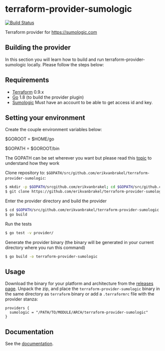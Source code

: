 # terraform-provider-sumologic
[![Build Status](https://travis-ci.org/erikvanbrakel/terraform-provider-sumologic.svg?branch=master)](https://travis-ci.org/erikvanbrakel/terraform-provider-sumologic)

Terraform provider for https://sumologic.com

## Building the provider

In this section you will learn how to build and run terraform-provider-sumologic locally. Please follow the steps below:

Requirements
------------

-	[Terraform](https://www.terraform.io/downloads.html) 0.9.x
-	[Go](https://golang.org/doc/install) 1.8 (to build the provider plugin)
- [Sumologic](https://www.sumologic.com/pricing/) Must have an account to be able to get access id and key.

Setting your environment
---------------------
Create the couple environment variables below:

$GOROOT = $HOME/go

$GOPATH = $GOROOT/bin

The GOPATH can be set wherever you want but please read this [topic](https://stackoverflow.com/questions/7970390/what-should-be-the-values-of-gopath-and-goroot) to understand how they work

Clone repository to: `$GOPATH/src/github.com/erikvanbrakel/terraform-provider-sumologic`:

```sh
$ mkdir -p $GOPATH/srcgithub.com/erikvanbrakel; cd $GOPATH/src/github.com/erikvanbrakel/
$ git clone https://github.com/erikvanbrakel/terraform-provider-sumologic.git
```

Enter the provider directory and build the provider

```sh
$ cd $GOPATH/src/github.com/erikvanbrakel/terraform-provider-sumologic
$ go build
```

Run the tests

```sh
$ go test -v provider/
```

Generate the provider binary (the binary will be generated in your current directory where you run this command)

```sh
$ go build -o terraform-provider-sumologic
```


## Usage
Download the binary for your platform and architecture from the [releases page](https://github.com/erikvanbrakel/terraform-provider-sumologic/releases). Unpack the zip, and place the `terraform-provider-sumologic` binary in the same directory as `terraform` binary or add a `.terraformrc` file with the provider stanza:

```hcl
providers {
  sumologic = "/PATH/TO/MODULE/ARCH/terraform-provider-sumologic"
}
```

## Documentation
See the [documentation][0].

[0]: docs/README.md
